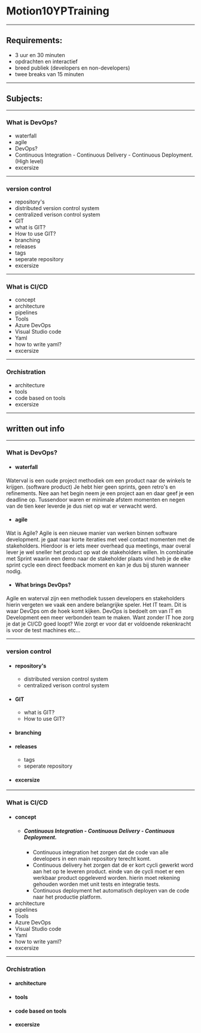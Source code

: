 # Motion10YPTraining
----
## Requirements:
- 3 uur en 30 minuten
- opdrachten en interactief
- breed publiek (developers en non-developers)
- twee breaks van 15 minuten
----
## Subjects:
----
### What is DevOps?
* waterfall
* agile
* DevOps?
* Continuous Integration - Continuous Delivery - Continuous Deployment. (High level)
* excersize
----
### version control
* repository's
* distributed version control system
* centralized verison control system
* GIT
* what is GIT?
* How to use GIT?
* branching
* releases
* tags
* seperate repository
* excersize
----
### What is CI/CD
* concept
* architecture
* pipelines
* Tools
* Azure DevOps
* Visual Studio code
* Yaml
* how to write yaml?
* excersize
----
### Orchistration
* architecture
* tools
* code based on tools
* excersize
----

## written out info
----
### What is DevOps?
* #### waterfall
Waterval is een oude project methodiek om een product naar de winkels te krijgen. (software product) Je hebt hier geen sprints, geen retro's en refinements. Nee aan het begin neem je een project aan en daar geef je een deadline op. Tussendoor waren er minimale afstem momenten en negen van de tien keer leverde je dus niet op wat er verwacht werd.

* #### agile
Wat is Agile? Agile is een nieuwe manier van werken binnen software development. je gaat naar korte iteraties met veel contact momenten met de stakeholders. Hierdoor is er iets meer overhead qua meetings, maar overal lever je wel sneller het product op wat de stakeholders willen. In combinatie met Sprint waarin een demo naar de stakeholder plaats vind heb je de elke sprint cycle een direct feedback moment en kan je dus bij sturen wanneer nodig.

* #### What brings DevOps?

Agile en waterval zijn een methodiek tussen developers en stakeholders hierin vergeten we vaak een andere belangrijke speler. Het IT team. Dit is waar DevOps om de hoek komt kijken. DevOps is bedoelt om van IT en Development een meer verbonden team te maken. Want zonder IT hoe zorg je dat je CI/CD goed loopt? Wie zorgt er voor dat er voldoende rekenkracht is voor de test machines etc... 

----
### version control
* #### repository's
    * distributed version control system
    * centralized verison control system
* ####  GIT
    * what is GIT?
    * How to use GIT?
* #### branching
* #### releases
    * tags
    * seperate repository
* #### excersize
----
### What is CI/CD
* #### concept
    * ##### Continuous Integration - Continuous Delivery - Continuous Deployment.
      * Continuous integration het zorgen dat de code van alle developers in een main repository terecht komt.
      * Continuous delivery het zorgen dat de er kort cycli gewerkt word aan het op te leveren product. einde van de cycli moet er een werkbaar product opgeleverd worden. hierin moet rekening gehouden worden met unit tests en integratie tests.
      * Continuous deployment het automatisch deployen van de code naar het productie platform. 
* architecture
* pipelines
* Tools
* Azure DevOps
* Visual Studio code
* Yaml
* how to write yaml?
* excersize
----
### Orchistration
* #### architecture
* #### tools
* #### code based on tools
* #### excersize
